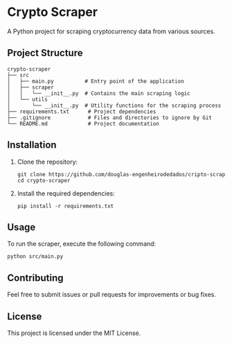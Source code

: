 # Crypto Scraper

A Python project for scraping cryptocurrency data from various sources.

## Project Structure

```
crypto-scraper
├── src
│   ├── main.py          # Entry point of the application
│   ├── scraper
│   │   └── __init__.py  # Contains the main scraping logic
│   └── utils
│       └── __init__.py  # Utility functions for the scraping process
├── requirements.txt      # Project dependencies
├── .gitignore            # Files and directories to ignore by Git
└── README.md             # Project documentation
```

## Installation

1. Clone the repository:
   ```
   git clone https://github.com/douglas-engenheirodedados/cripto-scrap
   cd crypto-scraper
   ```

2. Install the required dependencies:
   ```
   pip install -r requirements.txt
   ```

## Usage

To run the scraper, execute the following command:
```
python src/main.py
```

## Contributing

Feel free to submit issues or pull requests for improvements or bug fixes.

## License

This project is licensed under the MIT License.